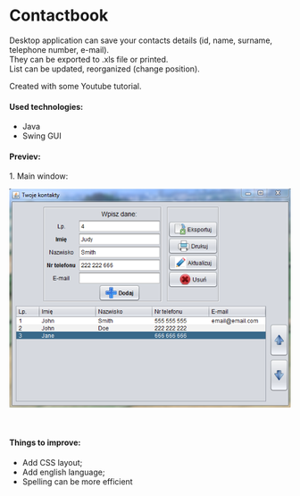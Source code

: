 <h1>Contactbook</h1>
<p>Desktop application can save your contacts details (id, name, surname, telephone number, e-mail). <br />They can be exported to .xls file or printed.<br />List can be updated, reorganized (change position).</p>
<p>Created with some Youtube tutorial.&nbsp;</p>
<h4>Used technologies:</h4>
<ul>
<li>Java</li>
<li>Swing GUI</li>
</ul>
<h4>Previev:</h4>
<p>1. Main window:</p>
<p><img src="https://github.com/TommyMad/Contactbook/blob/master/window.PNG" alt="main" /></p>
<p>&nbsp;</p>
<h4>Things to improve:</h4>
<ul>
<li>Add CSS layout;</li>
<li>Add english language;</li>
<li>Spelling can be more efficient</li>
</ul>
